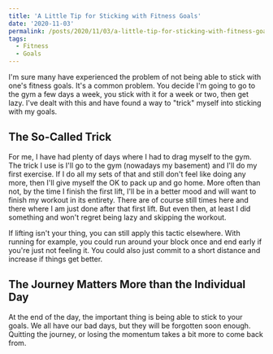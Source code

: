 ```yaml
---
title: 'A Little Tip for Sticking with Fitness Goals'
date: '2020-11-03'
permalink: /posts/2020/11/03/a-little-tip-for-sticking-with-fitness-goals/index.html
tags:
  - Fitness
  - Goals
---
```


I'm sure many have experienced the problem of not being able to stick with one's fitness goals. It's a common problem. You decide I'm going to go to the gym a few days a week, you stick with it for a week or two, then get lazy. I've dealt with this and have found a way to "trick" myself into sticking with my goals.
<!-- excerpt -->

## The So-Called Trick

For me, I have had plenty of days where I had to drag myself to the gym. The trick I use is I'll go to the gym (nowadays my basement) and I'll do my first exercise. If I do all my sets of that and still don't feel like doing any more, then I'll give myself the OK to pack up and go home. More often than not, by the time I finish the first lift, I'll be in a better mood and will want to finish my workout in its entirety. There are of course still times here and there where I am just done after that first lift. But even then, at least I did something and won't regret being lazy and skipping the workout.

If lifting isn't your thing, you can still apply this tactic elsewhere. With running for example, you could run around your block once and end early if you're just not feeling it. You could also just commit to a short distance and increase if things get better.

## The Journey Matters More than the Individual Day

At the end of the day, the important thing is being able to stick to your goals. We all have our bad days, but they will be forgotten soon enough. Quitting the journey, or losing the momentum takes a bit more to come back from.

